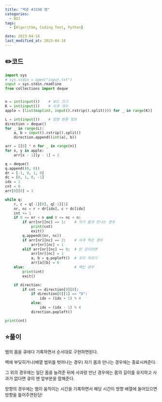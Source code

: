 ```yaml
---
title: "백준 #3190 뱀"
categories:
  - BOJ
tags:
  - [Algorithm, Coding Test, Python]

date: 2023-04-18
last_modified_at: 2023-04-18
---
```


## :pencil2:코드

```python
import sys
# sys.stdin = open("input.txt")
input = sys.stdin.readline
from collections import deque


n = int(input())    # 보드 크기
K = int(input())    # 사과 개수
apple = [list(map(int, input().rstrip().split())) for _ in range(K)]

L = int(input())    # 방향 변환 정보
direction = deque()
for _ in range(L):
    a, b = input().rstrip().split()
    direction.append((int(a), b))

arr = [[0] * n for _ in range(n)]
for x, y in apple:
    arr[x - 1][y - 1] = 2

q = deque()
q.append((0, 0))
dr = [-1, 0, 1, 0]
dc = [0, 1, 0, -1]
idx = 1
cnt = 0
arr[0][0] = 1

while q:
    r, c = q[-1][0], q[-1][1]
    nr, nc = r + dr[idx], c + dc[idx]
    cnt += 1
    if 0 <= nr < n and 0 <= nc < n:
        if arr[nr][nc] == 1:    # 자기 몸과 만나는 경우
            print(cnt)
            exit()
        q.append((nr, nc))
        if arr[nr][nc] == 2:    # 사과 먹은 경우
            arr[nr][nc] = 1 
        elif arr[nr][nc] == 0:  # 빈 곳이라면  
            arr[nr][nc] = 1
            a, b = q.popleft()  # 꼬리 자르기
            arr[a][b] = 0
    else:                       # 벽인 경우
        print(cnt)
        exit()

    if direction:
        if cnt == direction[0][0]:
            if direction[0][1] == "D":
                idx = (idx + 1) % 4
            else:
                idx = (idx - 1) % 4
            direction.popleft()

print(cnt)

```

## :star:풀이

뱀의 몸을 큐에다 기록하면서 순서대로 구현하면된다.

벽에 부딪히거나(배열 범위를 벗어나는 경우) 자기 몸과 만나는 경우에는 종료시켜준다.

그 외의 경우에는 일단 몸을 늘려준 뒤에 사과랑 만난 경우에는 몸의 길이를 유지하고 사과가 없다면 큐의 맨 앞부분을 팝해준다. 

방향의 경우에는 뱀이 움직이는 시간을 기록하면서 해당 시간이 방향 배열에 들어있으면 방향을 틀어주면된당!